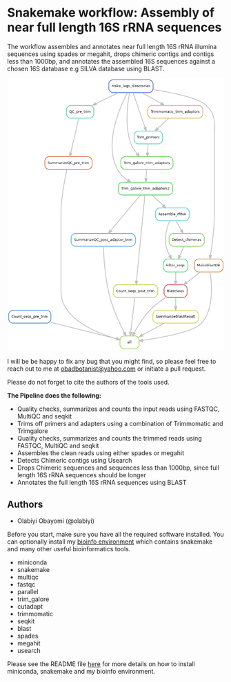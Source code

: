 # Snakemake workflow: Assembly of near full length 16S rRNA sequences
The workflow assembles and annotates near full length 16S rRNA illumina sequences using spades or megahit, drops chimeric contigs and contigs less than 1000bp, and annotates the assembled 16S sequences against a chosen 16S database e.g SILVA database using BLAST. 

<img alt="Assembly-workflow" src="images/rulegraph.png">

I will be be happy to fix any bug that you might find, so please feel free to reach out to me at obadbotanist@yahoo.com or initiate a pull request.


Please do not forget to cite the authors of the tools used.


**The Pipeline does the following:**

- Quality checks, summarizes and counts the input reads using FASTQC, MultiQC and seqkit
- Trims off primers and adapters using a combination of Trimmomatic and Trimgalore
- Quality checks, summarizes and counts the trimmed reads using FASTQC, MultiQC and seqkit
- Assembles the clean reads using either spades or megahit
- Detects Chimeric contigs using Usearch
- Drops Chimeric sequences and sequences less than 1000bp, since full length 16S rRNA sequences should be longer 
- Annotates the full length 16S rRNA sequences using BLAST

## Authors

* Olabiyi Obayomi (@olabiyi)


Before you start, make sure you have all the required software installed. You can optionally install my [bioinfo environment](https://github.com/olabiyi/snakemake-workflow-qiime2/blob/main/envs/bioinfo.yaml) which contains snakemake and many other useful bioinformatics tools.

- miniconda
- snakemake
- multiqc
- fastqc
- parallel
- trim_galore
- cutadapt
- trimmomatic
- seqkit
- blast
- spades
- megahit
- usearch

Please see the README file [here](https://github.com/olabiyi/snakemake-workflow-qiime2/tree/main#readme) for more details on how to install miniconda, snakemake and my bioinfo environment.
